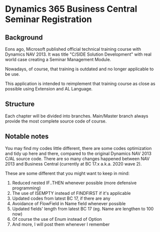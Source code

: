 # Dynamics 365 Business Central Seminar Registration

## Background
Eons ago, Microsoft published official technical training course with Dynamics NAV 2013. It was title "C/SIDE Solution Development" with real world case creating a Seminar Management Module.

Nowadays, of course, that training is outdated and no longer applicable to be use.

This application is intended to reimplement that training course as close as possible using Extension and AL Language.

## Structure
Each chapter will be divided into branches. Main/Master branch always provide the most complete source code of course.

## Notable notes
You may find my codes little different, there are some codes optimization and tidy up here and there, compared to the original Dynamics NAV 2013 C/AL source code. There are so many changes happened between NAV 2013 and Business Central (currently at BC 17.x a.k.a. 2020 wave 2).

These are some different that you might want to keep in mind:
1.  Reduced nested IF..THEN whenever possible (more defensive programming)
2.  The use of ISEMPTY instead of FINDFIRST if it's applicable
3.  Updated codes from latest BC 17, if there are any
4.  Avoidance of FlowField in Name field whenever possible
5.  Updated fields' length from latest BC 17 (eg. Name are lengthen to 100 now)
6.  Of course the use of Enum instead of Option
7.  And more, I will post them whenever I remember